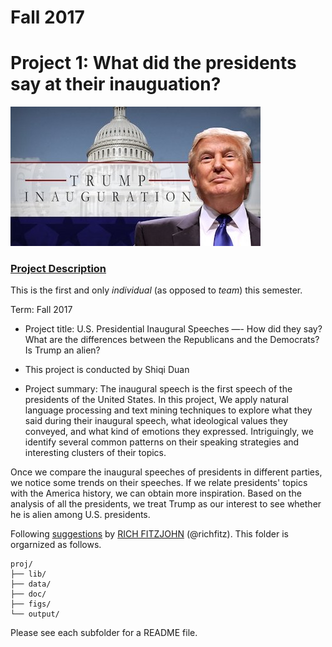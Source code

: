 # Fall 2017
# Project 1: What did the presidents say at their inauguation?

![image](figs/title.jpg)

### [Project Description](doc/)
This is the first and only *individual* (as opposed to *team*) this semester. 

Term: Fall 2017

+ Project title: U.S. Presidential Inaugural Speeches —- How did they say? What are the differences between the Republicans and the Democrats? Is Trump an alien?

+ This project is conducted by Shiqi Duan

+ Project summary: 
The inaugural speech is the first speech of the presidents of the United States. In this project, We apply natural language processing and text mining techniques to explore what they said during their inaugural speech, what ideological values they conveyed, and what kind of emotions they expressed. Intriguingly, we identify several common patterns on their speaking strategies and interesting clusters of their topics.

Once we compare the inaugural speeches of presidents in different parties, we notice some trends on their speeches. If we relate presidents' topics with the America history, we can obtain more inspiration. Based on the analysis of all the presidents, we treat Trump as our interest to see whether he is alien among U.S. presidents. 


Following [suggestions](http://nicercode.github.io/blog/2013-04-05-projects/) by [RICH FITZJOHN](http://nicercode.github.io/about/#Team) (@richfitz). This folder is orgarnized as follows.

```
proj/
├── lib/
├── data/
├── doc/
├── figs/
└── output/
```

Please see each subfolder for a README file.
